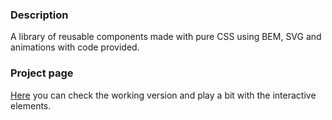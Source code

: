 ### Description
A library of reusable components made with pure CSS using BEM, SVG and animations with code provided.

### Project page
[Here](https://irinanic88.github.io/reusable-library/index.html/) you can check the working version and play a bit with the interactive elements.
